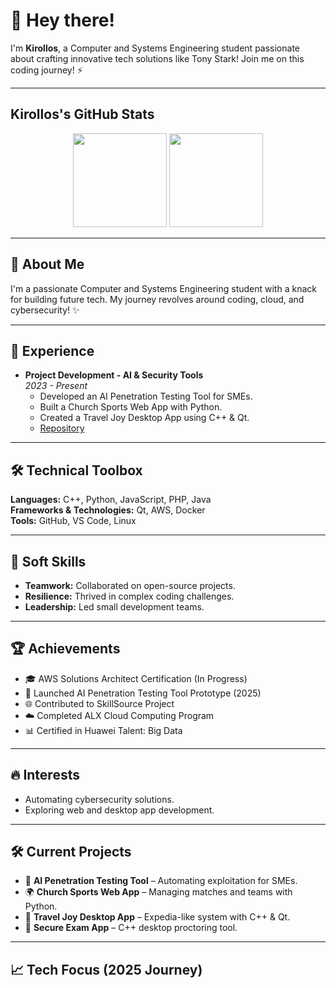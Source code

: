 # 👋 Hey there!

I'm **Kirollos**, a Computer and Systems Engineering student passionate about crafting innovative tech solutions like Tony Stark! Join me on this coding journey! ⚡

---

## Kirollos's GitHub Stats
<div align="center">
  <img src="https://github-readme-stats.vercel.app/api?username=kirollos123&show_icons=true&theme=dark&hide_border=true&bg_color=0D1117&title_color=FFFFFF&text_color=9CA3AF" height="150" />
  <img src="https://github-readme-stats.vercel.app/api/top-langs/?username=kirollos123&layout=compact&theme=dark&hide_border=true&bg_color=0D1117&title_color=FFFFFF&langs_count=6" height="150" />
</div>

---

## 🌟 About Me
I'm a passionate Computer and Systems Engineering student with a knack for building future tech. My journey revolves around coding, cloud, and cybersecurity! ✨

---

## 💼 Experience
- **Project Development - AI & Security Tools**  
  *2023 - Present*  
  - Developed an AI Penetration Testing Tool for SMEs.  
  - Built a Church Sports Web App with Python.  
  - Created a Travel Joy Desktop App using C++ & Qt.  
  - [Repository](https://github.com/kirollos123)

---

## 🛠️ Technical Toolbox
**Languages:** C++, Python, JavaScript, PHP, Java  
**Frameworks & Technologies:** Qt, AWS, Docker  
**Tools:** GitHub, VS Code, Linux

---

## 🌱 Soft Skills
- **Teamwork:** Collaborated on open-source projects.  
- **Resilience:** Thrived in complex coding challenges.  
- **Leadership:** Led small development teams.

---

## 🏆 Achievements
- 🎓 AWS Solutions Architect Certification (In Progress)  
- 🚀 Launched AI Penetration Testing Tool Prototype (2025)  
- 🌐 Contributed to SkillSource Project  
- ☁️ Completed ALX Cloud Computing Program  
- 📊 Certified in Huawei Talent: Big Data

---

## 🔥 Interests
- Automating cybersecurity solutions.  
- Exploring web and desktop app development.

---

## 🛠️ Current Projects
- 🧠 **AI Penetration Testing Tool** – Automating exploitation for SMEs.  
- 🌍 **Church Sports Web App** – Managing matches and teams with Python.  
- 🧳 **Travel Joy Desktop App** – Expedia-like system with C++ & Qt.  
- 🔐 **Secure Exam App** – C++ desktop proctoring tool.

---

## 📈 Tech Focus (2025 Journey)
